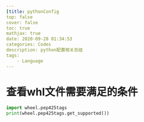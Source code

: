 ```yaml
---
[title: pythonConfig
top: false
cover: false
toc: true
mathjax: true
date: 2020-09-28 01:34:53
categories: Codes
description: python配置相关总结
tags:
	- Language
---
```




# 查看whl文件需要满足的条件

```python
import wheel.pep425tags
print(wheel.pep425tags.get_supported())
```
